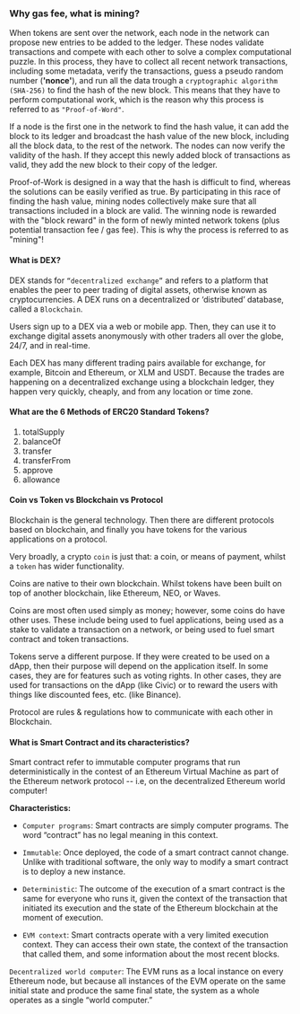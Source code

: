 ### Why gas fee, what is mining?

When tokens are sent over the network, each node in the network can propose new entries to be added to the ledger. These nodes validate transactions and compete with each other to solve a complex computational puzzle. In this process, they have to collect all recent network transactions, including some metadata, verify the transactions, guess a pseudo random number (**'nonce'**), and run all the data trough a `cryptographic algorithm (SHA-256)` to find the hash of the new block. This means that they have to perform computational work, which is the reason why this process is referred to as `"Proof-of-Word"`.

If a node is the first one in the network to find the hash value, it can add the block to its ledger and broadcast the hash value of the new block, including all the block data, to the rest of the network. The nodes can now verify the validity of the hash. If they accept this newly added block of transactions as valid, they add the new block to their copy of the ledger.

Proof-of-Work is designed in a way that the hash is difficult to find, whereas the solutions can be easily verified as true. By participating in this race of finding the hash value, mining nodes collectively make sure that all transactions included in a block are valid. The winning node is rewarded with the "block reward" in the form of newly minted network tokens (plus potential transaction fee / gas fee). This is why the process is referred to as "mining"!


#### What is DEX?

DEX stands for `“decentralized exchange”` and refers to a platform that enables the peer to peer trading of digital assets, otherwise known as cryptocurrencies. A DEX runs on a decentralized or ‘distributed’ database, called a `Blockchain`.

Users sign up to a DEX via a web or mobile app. Then, they can use it to exchange digital assets anonymously with other traders all over the globe, 24/7, and in real-time.

Each DEX has many different trading pairs available for exchange, for example, Bitcoin and Ethereum, or XLM and USDT. Because the trades are happening on a decentralized exchange using a blockchain ledger, they happen very quickly, cheaply, and from any location or time zone.

#### What are the 6 Methods of ERC20 Standard Tokens?

1. totalSupply
2. balanceOf
3. transfer
4. transferFrom
5. approve
6. allowance

#### Coin vs Token vs Blockchain vs Protocol

Blockchain is the general technology. Then there are different protocols based on blockchain, and finally you have tokens for the various applications on a protocol.

Very broadly, a crypto `coin` is just that: a coin, or means of payment, whilst a `token` has wider functionality.

Coins are native to their own blockchain. Whilst tokens have been built on top of another blockchain, like Ethereum, NEO, or Waves.

Coins are most often used simply as money; however, some coins do have other uses. These include being used to fuel applications, being used as a stake to validate a transaction on a network, or being used to fuel smart contract and token transactions.

Tokens serve a different purpose. If they were created to be used on a dApp, then their purpose will depend on the application itself. In some cases, they are for features such as voting rights. In other cases, they are used for transactions on the dApp (like Civic) or to reward the users with things like discounted fees, etc. (like Binance).

Protocol are rules & regulations how to communicate with each other in Blockchain.

#### What is Smart Contract and its characteristics?

Smart contract refer to immutable computer programs that run deterministically in the contest of an Ethereum Virtual Machine as part of the Ethereum network protocol -- i.e, on the decentralized Ethereum world computer!

**Characteristics:**

- `Computer programs`: Smart contracts are simply computer programs. The word “contract” has no legal meaning in this context.

- `Immutable`: Once deployed, the code of a smart contract cannot change. Unlike with traditional software, the only way to modify a smart contract is to deploy a new instance.

- `Deterministic`: The outcome of the execution of a smart contract is the same for everyone who runs it, given the context of the transaction that initiated its execution and the state of the Ethereum blockchain at the moment of execution.

- `EVM context`: Smart contracts operate with a very limited execution context. They can access their own state, the context of the transaction that called them, and some information about the most recent blocks.

`Decentralized world computer`: The EVM runs as a local instance on every Ethereum node, but because all instances of the EVM operate on the same initial state and produce the same final state, the system as a whole operates as a single “world computer.”